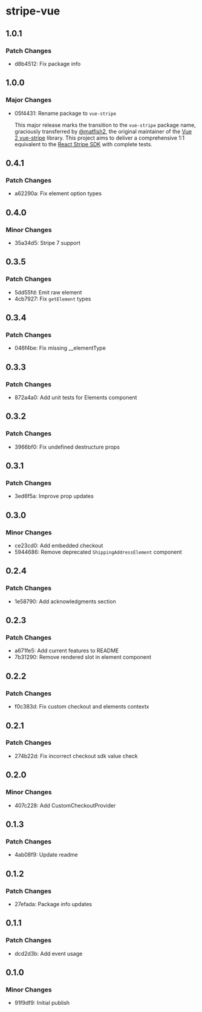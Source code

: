 # stripe-vue

## 1.0.1

### Patch Changes

- d8b4512: Fix package info

## 1.0.0

### Major Changes

- 05f4431: Rename package to `vue-stripe`

  This major release marks the transition to the `vue-stripe` package name, graciously transferred by [@matfish2](https://github.com/matfish2), the original maintainer of the [Vue 2 vue-stripe](https://github.com/matfish2/vue-stripe) library. This project aims to deliver a comprehensive 1:1 equivalent to the [React Stripe SDK](https://github.com/stripe/react-stripe-js) with complete tests.

## 0.4.1

### Patch Changes

- a62290a: Fix element option types

## 0.4.0

### Minor Changes

- 35a34d5: Stripe 7 support

## 0.3.5

### Patch Changes

- 5dd55fd: Emit raw element
- 4cb7927: Fix `getElement` types

## 0.3.4

### Patch Changes

- 046f4be: Fix missing \_\_elementType

## 0.3.3

### Patch Changes

- 872a4a0: Add unit tests for Elements component

## 0.3.2

### Patch Changes

- 3966bf0: Fix undefined destructure props

## 0.3.1

### Patch Changes

- 3ed6f5a: Improve prop updates

## 0.3.0

### Minor Changes

- ce23cd0: Add embedded checkout
- 5944686: Remove deprecated `ShippingAddressElement` component

## 0.2.4

### Patch Changes

- 1e58790: Add acknowledgments section

## 0.2.3

### Patch Changes

- a671fe5: Add current features to README
- 7b31290: Remove rendered slot in element component

## 0.2.2

### Patch Changes

- f0c383d: Fix custom checkout and elements contextx

## 0.2.1

### Patch Changes

- 274b22d: Fix incorrect checkout sdk value check

## 0.2.0

### Minor Changes

- 407c228: Add CustomCheckoutProvider

## 0.1.3

### Patch Changes

- 4ab08f9: Update readme

## 0.1.2

### Patch Changes

- 27efada: Package info updates

## 0.1.1

### Patch Changes

- dcd2d3b: Add event usage

## 0.1.0

### Minor Changes

- 91f9df9: Initial publish
